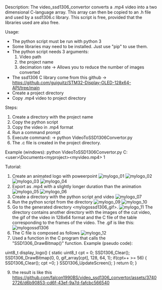 Description:
The video_ssd1306_convertor converts a .mp4 video into a two dimensional C-language array.
This array can then be copied to an .h file and used by a ssd1306.c library.
This script is free, provided that the libraries used are also free.

Usage:
- The python script must be run with python 3
- Some libraries may need to be installed. Just use "pip" to use them. 
- The python script needs 3 arguments:
    1. Video path
    2. the project name
    3. decimation rate
      -> Allows you to reduce the number of images converted
- The ssd1306 C library come from this github
    -> https://github.com/guiguitz/STM32-Display-OLED-128x64-API/tree/main
- Create a project directory
- Copy .mp4 video to project directory
       
Steps:
1. Create a directory with the project name
2. Copy the python script
3. Copy the video in .mp4 format
4. Run a command prompt
5. Execute command:
    -> python VideoToSSD1306Convertor.py <path to video> <project name> <decimation rate>
6. The .c file is created in the project directory.

Example (windows):
python VideoToSSD1306Convertor.py C:\<user>\Documents\<myproject>\<myvideo.mp4> <myprojectname> 1

Tutorial:
1. Create an animated logo with poweerpoint 
![mylogo_01](https://github.com/falcon1990BS/video_ssd1306_convertor/assets/37402726/1d922373-cfd4-481a-a1a0-dd250d920171)
![mylogo_02](https://github.com/falcon1990BS/video_ssd1306_convertor/assets/37402726/57838dc1-1f89-400c-becb-bb1dc85071d0)
![mylogo_03](https://github.com/falcon1990BS/video_ssd1306_convertor/assets/37402726/9c57163d-7fe3-4133-8ae0-8489e0582347)
![mylogo_04](https://github.com/falcon1990BS/video_ssd1306_convertor/assets/37402726/108f15e9-167a-48ad-b921-0c9e90a7e31c)
2. Export as .mp4 with a slightly longer duration than the animation
![mylogo_05](https://github.com/falcon1990BS/video_ssd1306_convertor/assets/37402726/a1abd5ca-9c31-45e9-8abc-94af9bd10823)
![mylogo_06](https://github.com/falcon1990BS/video_ssd1306_convertor/assets/37402726/e3241272-879a-438c-90a0-e3647af6cd57)
3. Create a directory with the python script and video 
![mylogo_07](https://github.com/falcon1990BS/video_ssd1306_convertor/assets/37402726/128a2d95-630d-4bb1-914f-a3c629835b36)
4. Run the python script from the directory
![mylogo_09](https://github.com/falcon1990BS/video_ssd1306_convertor/assets/37402726/27474fe0-1664-4fc0-a70f-b35ac2565e83)
![mylogo_10](https://github.com/falcon1990BS/video_ssd1306_convertor/assets/37402726/49b30ae3-0a92-4a51-8a80-2e5e3199a361)
5. Go to the generated directory <mylogossd1306_gif>.
![mylogo_11](https://github.com/falcon1990BS/video_ssd1306_convertor/assets/37402726/247b295f-3173-4579-af95-f8f21ab78612)
The directory contains another directory with the images of the cut video, the gif of the video in 128x64 format and the C file of the table corresponding to the frames of the video.
The .gif is like this:
![mylogossd1306](https://github.com/falcon1990BS/video_ssd1306_convertor/assets/37402726/7444841a-3811-4b21-80a2-2922266c6d20)
7. The C file is composed as follows
![mylogo_12](https://github.com/falcon1990BS/video_ssd1306_convertor/assets/37402726/56671bb6-1007-4447-9504-309f74714d5f)
8. Used a function in the C program that calls the "SSD1306_DrawBitmap()" function. 
Example (pseudo code):

uint8_t display_logo()
{
  static uint8_t cpt = 0;
	SSD1306_Clear();
	SSD1306_DrawBitmap(0, 0, gif_array[cpt], 128, 64, 1);
	if(cpt++ >= 56)
	{
	  SSD1306_Clear();
		cpt =0;
	}
	SSD1306_UpdateScreen();
	}
	return 0;
}

9. the result is like this
https://github.com/falcon1990BS/video_ssd1306_convertor/assets/37402726/d6b90853-cd6f-43ef-9a7d-fafcbc566540





